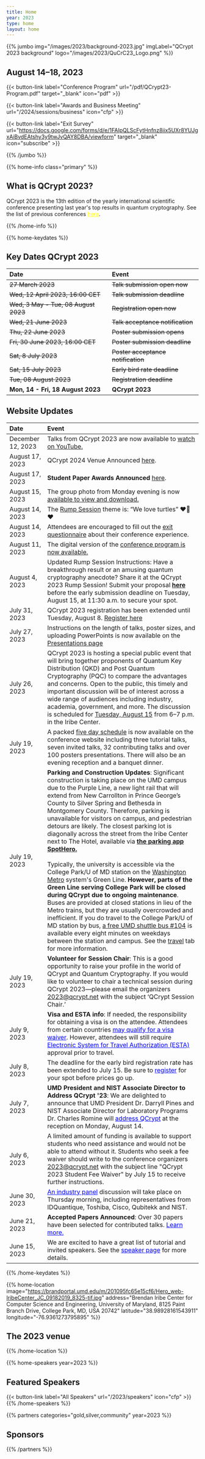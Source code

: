 ```yaml
---
title: Home
year: 2023
type: home
layout: home
---
```

<!-- JUMBO -->
{{% jumbo img="/images/2023/background-2023.jpg" imgLabel="QCrypt 2023 background" 
logo="/images/2023/QuCrC23_Logo.png" %}}

## August 14–18, 2023

{{< button-link label="Conference Program"
                url="/pdf/QCrypt23-Program.pdf"
                target="_blank"
                icon="pdf" >}}

{{< button-link label="Awards and Business Meeting"
                url="/2024/sessions/business"
                icon="cfp" >}}

{{< button-link label="Exit Survey"
                url="https://docs.google.com/forms/d/e/1FAIpQLScFytHnfnz8iix5UXr8YUJgxAiBvdEAtshy3y9twJvQAY8DBA/viewform"
                target="_blank"
                icon="subscribe" >}}


{{% /jumbo %}}


{{% home-info class="primary" %}}

## What is QCrypt 2023?

QCrypt 2023 is the 13th edition of the yearly international scientific conference presenting last year's top results in quantum cryptography. See the list of previous conferences <a style="color: yellow" href="/2024/charter/#history-of-qcrypt">here</a>.

{{% /home-info %}}

{{% home-keydates %}}
	
## Key Dates QCrypt 2023
|Date |Event|
|:----|:----|
|<strike> 27 March 2023 </strike> | <!-- <a href="https://hotcrp.science.uva.nl/" target="_blank"> --> <strike> Talk submission open now </strike>|
|<strike> Wed, 12 April 2023, 16:00 CET </strike> | <strike> Talk submission deadline </strike>|
|<strike> Wed, 3 May - Tue, 08 August 2023 </strike>| <strike> Registration open now </strike>|
|<strike> Wed, 21 June 2023</strike>|<strike> Talk acceptance notification </strike>|
|<strike>Thu, 22 June 2023</strike>|<strike> Poster submission opens</strike>|
|<strike>Fri, 30 June 2023, 16:00 CET</strike>|<strike>Poster submission deadline</strike>|
|<strike>Sat, 8 July 2023</strike>| <strike>Poster acceptance notification</strike>|
|<strike>Sat, 15 July 2023</strike>| <strike>Early bird rate deadline</strike>|
|<strike>Tue, 08 August 2023</strike>| <strike>Registration deadline</strike>|
|<strong>Mon, 14 - Fri, 18 August 2023 </strong>| <strong>QCrypt 2023</strong>|


## Website Updates
|Date |Event|
|:----|:----|
|December 12, 2023 |Talks from QCrypt 2023 are now available to <a href="https://www.youtube.com/playlist?list=PLbY0Lk6JsgBEph5CPYTQZs6cOKBPGSnnI">watch on YouTube.</a>|
|August 17, 2023 | QCrypt 2024 Venue Announced <a href="/2023/2024"> here</a>.|
|August 17, 2023 | <strong>Student Paper Awards Announced</strong> <a href="/2023/sessions/business/">here</a>.|
|August 15, 2023 | The group photo from Monday evening is now <a href="https://umd.box.com/s/ro56fac22mf5j8xkjcb06ggw0igil4nv">available to view and download.</a>|
|August 14, 2023 | The <a href="/2023/sessions/rump/">Rump Session</a> theme is: “We love turtles” ❤️🐢❤️|
|August 14, 2023 | Attendees are encouraged to fill out the <a target="_blank" href="https://docs.google.com/forms/d/e/1FAIpQLScFytHnfnz8iix5UXr8YUJgxAiBvdEAtshy3y9twJvQAY8DBA/viewform">exit questionnaire</a> about their conference experience.|
|August 11, 2023 | The digital version of the <a href="https://umd.box.com/s/0gp344b5j4wupyrv9wbivjdpfw350rvx">conference program is now available.|
|August 4, 2023 | Updated Rump Session Instructions: Have a breakthrough result or an amusing quantum cryptography anecdote? Share it at the QCrypt 2023 Rump Session! Submit your proposal <a href="/2023/sessions/rump/"><strong>here</strong></a> before the early submission deadline on Tuesday, August 15, at 11:30 a.m. to secure your spot.|
|July 31, 2023 | QCrypt 2023 registration has been extended until Tuesday, August 8. [Register here](https://app.certain.com/profile/3363153) |
|July 27, 2023 | Instructions on the length of talks, poster sizes, and uploading PowerPoints is now available on the <a href="2023/presentations/">Presentations page</a>|
|July 26, 2023 |  QCrypt 2023 is hosting a special public event that will bring together proponents of Quantum Key Distribution (QKD) and Post Quantum Cryptography (PQC) to compare the advantages and concerns. Open to the public, this timely and important discussion will be of interest across a wide range of audiences including industry, academia, government, and more. The discussion is scheduled for <a href="/2023/schedule/#day_2023-08-15">Tuesday, August 15</a> from 6–7 p.m. in the Iribe Center.|
|July 19, 2023| A packed <a href="/2023/schedule">five day schedule</a> is now available on the conference website including three tutorial talks, seven invited talks, 32 contributing talks and over 100 posters presentations. There will also be an evening reception and a banquet dinner.|
| July 19, 2023 | <strong>Parking and Construction Updates</strong>: Significant construction is taking place on the UMD campus due to the Purple Line, a new light rail that will extend from New Carrollton in Prince George’s County to Silver Spring and Bethesda in Montgomery County. Therefore, parking is unavailable for visitors on campus, and pedestrian detours are likely. The closest parking lot is diagonally across the street from the Iribe Center next to The Hotel, available via <strong><a href="https://www.offcampusparking.com/collegepark">the parking app SpotHero.</a></strong><br><br>Typically, the university is accessible via the College Park/U of MD station on the <a href="https://www.wmata.com/">Washington Metro</a> system's Green Line. <strong>However, parts of the Green Line serving College Park will be closed during QCrypt due to ongoing maintenance</strong>. Buses are provided at closed stations in lieu of the Metro trains, but they are usually overcrowded and inefficient. If you do travel to the College Park/U of MD station by bus, <a href="https://transportation.umd.edu/shuttle-um/104/501">a free UMD shuttle bus #104</a> is available every eight minutes on weekdays between the station and campus. See the <a href="https://2023.qcrypt.net/travel/">travel</a> tab for more information.|
| July 19, 2023 | <strong>Volunteer for Session Chair</strong>: This is a good opportunity to raise your profile in the world of QCrypt and Quantum Cryptography. If you would like to volunteer to chair a technical session during QCrypt 2023—please email the organizers [2023@qcrypt.net](mailto:2023@qcrypt.net?subject=QCrypt%20Session%20Chair) with the subject ‘QCrypt Session Chair.’|
|July 9, 2023 | <strong>Visa and ESTA info</strong>: If needed, the responsibility for obtaining a visa is on the attendee. Attendees from certain countries <a style="color: blue" href="https://esta.cbp.dhs.gov/esta">may qualify for a visa waiver</a>. However, attendees will still require <a style="color: blue" href="https://esta.cbp.dhs.gov/esta">Electronic System for Travel Authorization (ESTA)</a> approval prior to travel.|
|July 8, 2023 | The deadline for the early bird registration rate has been extended to July 15. Be sure to <a style="color: blue" href="/2023/registration">register</a> for your spot before prices go up.|
|July 7, 2023 | <strong>UMD President and NIST Associate Director to Address QCrypt '23</strong>: We are delighted to announce that UMD President Dr. Darryll Pines and NIST Associate Director for Laboratory Programs Dr. Charles Romine will <a style="color: blue" href="/2023/speakers">address QCrypt</a> at the reception on Monday, August 14.|
|July 6, 2023| A limited amount of funding is available to support students who need assistance and would not be able to attend without it. Students who seek a fee waiver should write to the conference organizers [2023@qcrypt.net](mailto:2023@qcrypt.net?subject=QCrypt%202023%20Student%20Fee%20Waiver) with the subject line "QCrypt 2023 Student Fee Waiver" by July 15 to receive further instructions.|
|June 30, 2023 | <a style="color: blue" href="/2023/speakers">An industry panel</a> discussion will take place on Thursday morning, including representatives from IDQuantique, Toshiba, Cisco, Qubitekk and NIST.|
|June 21, 2023 | <strong>Accepted Papers Announced</strong>: Over 30 papers have been selected for contributed talks. <a style="color: blue" href="/2023/accepted-papers">Learn more.</a>|
|June 15, 2023 | We are excited to have a great list of tutorial and invited speakers. See the <a style="color: blue" href="/2023/peakers">speaker page</a> for more details.|



{{% /home-keydates %}}

<!-- THE MAP -->
{{% home-location
    image="https://brandportal.umd.edu/m/201095fc65e15cf6/Hero_web-IribeCenter_JC_09182019_8325-tif.jpg"
    address="Brendan Iribe Center for Computer Science and Engineering, University of Maryland, 8125 Paint Branch Drive, College Park, MD, USA 20742"
    latitude="38.98928161543911"
    longitude="-76.9361273795895"
    %}}

## The 2023 venue
<!-- ### online -->
{{% /home-location %}}

{{% home-speakers year=2023 %}}
## Featured Speakers
{{< button-link label="All Speakers"
                url="/2023/speakers"
                icon="cfp" >}}
{{% /home-speakers %}}

{{% partners categories="gold,silver,community" year=2023 %}}
## Sponsors
{{% /partners %}}

